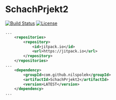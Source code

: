 # SchachPrjekt2
[![Build Status](https://drone.webnils.de/api/badges/nilspolek/SchachPrjekt2/status.svg)](https://drone.webnils.de/nilspolek/SchachPrjekt2)  [![License](https://img.shields.io/badge/License-Apache_2.0-blue.svg)](https://opensource.org/licenses/Apache-2.0)

```xml
...
	<repositories>
		<repository>
		    <id>jitpack.io</id>
		    <url>https://jitpack.io</url>
		</repository>
	</repositories>
...
	<dependency>
	    <groupId>com.github.nilspolek</groupId>
	    <artifactId>SchachPrjekt2</artifactId>
	    <version>LATEST</version>
	</dependency>
...
```
